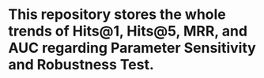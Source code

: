 # This repository stores the whole trends of Hits@1, Hits@5, MRR, and AUC regarding Parameter Sensitivity and Robustness Test.
